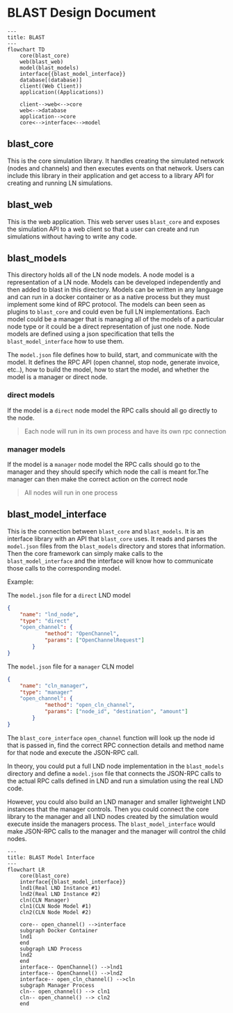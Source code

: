 # BLAST Design Document
```mermaid
---
title: BLAST
---
flowchart TD
    core(blast_core)
    web(blast_web)
    model(blast_models)
    interface{{blast_model_interface}}
    database[(database)]
    client((Web Client))
    application((Applications))

    client-->web<-->core
    web<-->database
    application-->core
    core<-->interface<-->model
```

## blast_core
This is the core simulation library. It handles creating the simulated network (nodes and channels) and then executes events on that network. Users can include this library in their application and get access to a library API for creating and running LN simulations.

## blast_web
This is the web application. This web server uses `blast_core` and exposes the simulation API to a web client so that a user can create and run simulations without having to write any code.

## blast_models
This directory holds all of the LN node models. A node model is a representation of a LN node. Models can be developed independently and then added to blast in this directory. Models can be written in any language and can run in a docker container or as a native process but they must implement some kind of RPC protocol. The models can been seen as plugins to `blast_core` and could even be full LN implementations. Each model could be a manager that is managing all of the models of a particular node type or it could be a direct representation of just one node. Node models are defined using a json specification that tells the `blast_model_interface` how to use them. 

The `model.json` file defines how to build, start, and communicate with the model. It defines the RPC API (open channel, stop node, generate invoice, etc..), how to build the model, how to start the model, and whether the model is a manager or direct node.

### direct models
If the model is a `direct` node model the RPC calls should all go directly to the node.
> Each node will run in its own process and have its own rpc connection

### manager models
If the model is a `manager` node model the RPC calls should go to the manager and they should specify which node the call is meant for.The manager can then make the correct action on the correct node
> All nodes will run in one process

## blast_model_interface
This is the connection between `blast_core` and `blast_models`. It is an interface library with an API that `blast_core` uses. It reads and parses the `model.json` files from the `blast_models` directory and stores that information. Then the core framework can simply make calls to the `blast_model_interface` and the interface will know how to communicate those calls to the corresponding model.

Example:

The `model.json` file for a `direct` LND model
```json
{
    "name": "lnd_node",
    "type": "direct"
    "open_channel": {
            "method": "OpenChannel",
            "params": ["OpenChannelRequest"]
        }
}
```

The `model.json` file for a `manager` CLN model
```json
{
    "name": "cln_manager",
    "type": "manager"
    "open_channel": {
            "method": "open_cln_channel",
            "params": ["node_id", "destination", "amount"]
        }
}
```

The `blast_core_interface` `open_channel` function will look up the node id that is passed in, find the correct RPC connection details and method name for that node and execute the JSON-RPC call.

In theory, you could put a full LND node implementation in the `blast_models` directory and define a `model.json` file that connects the JSON-RPC calls to the actual RPC calls defined in LND and run a simulation using the real LND code.

However, you could also build an LND manager and smaller lightweight LND instances that the manager controls. Then you could connect the core library to the manager and all LND nodes created by the simulation would execute inside the managers process. The `blast_model_interface` would make JSON-RPC calls to the manager and the manager will control the child nodes.

```mermaid
---
title: BLAST Model Interface
---
flowchart LR
    core(blast_core)
    interface{{blast_model_interface}}
    lnd1(Real LND Instance #1)
    lnd2(Real LND Instance #2)
    cln(CLN Manager)
    cln1(CLN Node Model #1)
    cln2(CLN Node Model #2)

    core-- open_channel() -->interface
    subgraph Docker Container
    lnd1
    end
    subgraph LND Process
    lnd2
    end
    interface-- OpenChannel() -->lnd1
    interface-- OpenChannel() -->lnd2
    interface-- open_cln_channel() -->cln
    subgraph Manager Process
    cln-- open_channel() --> cln1
    cln-- open_channel() --> cln2
    end
```
